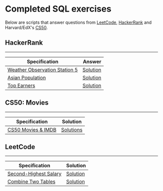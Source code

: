 # Completed SQL exercises

Below are scripts that answer questions from <a href="https://www.leetcode.com">LeetCode</a>, <a href="https://www.hackerrank.com">HackerRank</a> and Harvard/EdX's <a href="https://cs50.harvard.edu/x/2020/">CS50</a>.

## HackerRank
--------------
| Specification          |Answer       |
|-------------------|-----------------:|
| [Weather Observation Station 5](https://www.hackerrank.com/challenges/weather-observation-station-5) | [Solution](https://github.com/dougweltman/SQL-exercises/blob/master/HackerRank/Weather%20Observation%20Station%205) |
| [Asian Population](https://www.hackerrank.com/challenges/asian-population) | [Solution](https://github.com/dougweltman/SQL-exercises/blob/master/HackerRank/Asian%20Population) |
| [Top Earners](https://www.hackerrank.com/challenges/earnings-of-employees) | [Solution](https://github.com/dougweltman/SQL-exercises/blob/master/HackerRank/Top%20Earners) |


## CS50: Movies
---------------

|Specification          | Solution
|------------------|-----------------|
| [CS50 Movies & IMDB](https://cs50.harvard.edu/x/2020/psets/7/movies/#specification) | [Solutions](https://github.com/dougweltman/SQL-exercises/tree/master/CS50-Movies) |


## LeetCode
---------------

|Specification          | Solution
|------------------|-----------------|
| [Second-Highest Salary](https://leetcode.com/problems/second-highest-salary/) | [Solution](https://github.com/dougweltman/SQL-exercises/blob/master/LeetCode/Second%20Highest%20Salary) |
| [Combine Two Tables](https://leetcode.com/problems/combine-two-tables/) | [Solution](https://github.com/dougweltman/SQL-exercises/blob/master/LeetCode/Combine%20Two%20Tables) |
